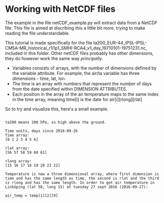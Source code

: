 # Working with NetCDF files

The example in the file netCDF_example.py will extract data from a NetCDF file. This file is aimed at discribing this a little bit more, trying to make reading the file understandable.

This tutorial is made specifically for the file ta200_EUR-44_IPSL-IPSL-CM5A-MR_historical_r1i1p1_SMHI-RCA4_v1_day_19710101-19751231.nc, included in this folder. Other netCDF files probably has other dimensions, they do however work the same way *principally*. 

- Variables consists of arrays, with the number of dimensions defined by the variable attribute. For example, the air/ta variable has three dimensions - time, lat, lon. 
- The time is an array with numbers that represent the number of days from the date specified within DIMENSION ATTRIBUTES.
- Each position in the array of the air temperature maps to the same index in the time array, meaning time[i] is the date for air[i][rlong][rlat]

So to try and visualize this, here's a small example.

```

ta200 means 200 hPa, so high above the ground. 

Time units, days since 2016-09-26
Time array:
[0 1 2 3 4 5 6]

rlat array:
[56 57 58 59 60 61]

rlong array:
[15 16 17 18 19 20 21 22]

Temperature is now a three dimensional array, where first dimension is time and has the same length as time, the second is rlat and the third is rlong and has the same length. In order to get air temperature in Linköping (lat 58, long 15) at tuesday 27 sept 2016 (2016-09-27):

air_temp = temp[1][2][0]


```


